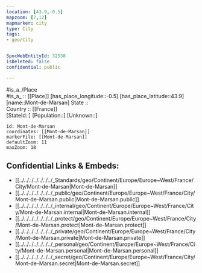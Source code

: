 ```yaml
---
location: [43.9,-0.5] 
mapzoom: [7,12] 
mapmarker: city 
type: City
tags:
- geo/City


SpocWebEntityId: 32558
isDeleted: false
confidential: public

---
```

#is_a_/Place  
#is_a_ :: [[Place]] 
[has_place_longitude::-0.5] 
[has_place_latitude::43.9] 
[name::Mont-de-Marsan] 
State ::  
Country :: [[France]]  
[StateId::] 
[Population::] 
[Unknown::] 


```leaflet
id: Mont-de-Marsan
coordinates: [[Mont-de-Marsan]] 
markerFile: [[Mont-de-Marsan]] 
defaultZoom: 11 
maxZoom: 18
```


## Confidential Links & Embeds: 
- [[../../../../../../../_Standards/geo/Continent/Europe/Europe~West/France/City/Mont-de-Marsan|Mont-de-Marsan]] 
- [[../../../../../../../_public/geo/Continent/Europe/Europe~West/France/City/Mont-de-Marsan.public|Mont-de-Marsan.public]] 
- [[../../../../../../../_internal/geo/Continent/Europe/Europe~West/France/City/Mont-de-Marsan.internal|Mont-de-Marsan.internal]] 
- [[../../../../../../../_protect/geo/Continent/Europe/Europe~West/France/City/Mont-de-Marsan.protect|Mont-de-Marsan.protect]] 
- [[../../../../../../../_private/geo/Continent/Europe/Europe~West/France/City/Mont-de-Marsan.private|Mont-de-Marsan.private]] 
- [[../../../../../../../_personal/geo/Continent/Europe/Europe~West/France/City/Mont-de-Marsan.personal|Mont-de-Marsan.personal]] 
- [[../../../../../../../_secret/geo/Continent/Europe/Europe~West/France/City/Mont-de-Marsan.secret|Mont-de-Marsan.secret]] 

